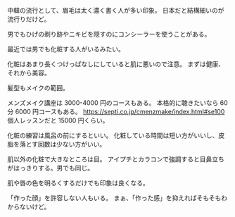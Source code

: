 中韓の流行として、眉毛は太く濃く書く人が多い印象。
日本だと結構細いのが流行りだけど。

男でもひげの剃り跡やニキビを隠すのにコンシーラーを使うことがある。

最近では男でも化粧する人がいるみたい。

化粧はあまり長くつけっぱなしにしていると肌に悪いので注意。
まずは健康、それから美容。

髪型もメイクの範囲。

メンズメイク講座は 3000-4000 円のコースもある。
本格的に聴きたいなら 60 分 6000 円コースもある。
https://septi.co.jp/cmenzmake/index.html#se100
個人レッスンだと 15000 円くらい。

化粧の練習は風呂の前にするといい。
化粧している時間は短い方がいいし、皮脂を落とす回数は少ない方がいい。

肌以外の化粧で大きなところは目。
アイプチとカラコンで強調すると目鼻立ちがはっきりする。男でも同じ。

肌や唇の色を明るくするだけでも印象は良くなる。

「作った顔」を許容しない人もいる。
まぁ、「作った感」を抑えればそもそもわからないけど。
